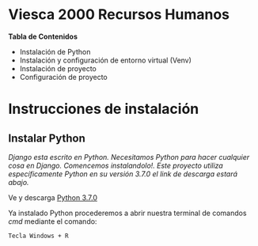 # Viesca 2000 Recursos Humanos

**Tabla de Contenidos**
- Instalación de Python
- Instalación y configuración de entorno virtual (Venv)
- Instalación de proyecto
- Configuración de proyecto

# Instrucciones de instalación

## Instalar Python
  
*Django esta escrito en Python. Necesitamos Python para hacer cualquier cosa en Django. Comencemos instalandolo!. Este proyecto utiliza específicamente Python en su versión 3.7.0* *el link de descarga estará abajo.*

Ve y descarga [Python 3.7.0](https://www.python.org/downloads/release/python-370/) 

Ya instalado Python procederemos a abrir nuestra terminal de comandos *cmd* mediante el comando:
```
Tecla Windows + R
```
